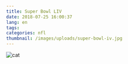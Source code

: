 ```yaml
---
title: Super Bowl LIV
date: 2018-07-25 16:00:37
lang: en
tags:
categories: nfl
thumbnail: /images/uploads/super-bowl-iv.jpg
---
```


![cat](cat.jpg)
